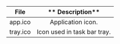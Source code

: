 **File**|** Description**
:-----:|:-----:
app.ico| Application icon.
tray.ico| Icon used in task bar tray.